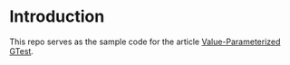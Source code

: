 # Introduction

This repo serves as the sample code for the article [Value-Parameterized GTest](https://mxcao.me/primer/2020/08/07/value-parameterized-gtest/).
